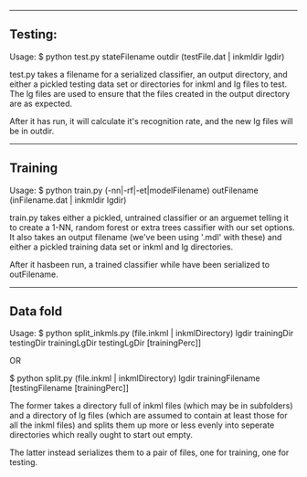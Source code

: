 
--------------------------------------------------------------------------------
Testing:
--------------------------------------------------------------------------------
Usage: $ python test.py stateFilename outdir (testFile.dat | inkmldir lgdir)

test.py takes a filename for a serialized classifier, an output directory, and
either a pickled testing data set or directories for inkml and lg files to test.
The lg files are used to ensure that the files created in the output directory
are as expected.

After it has run, it will calculate it's recognition rate, and the new lg files
will be in outdir.

--------------------------------------------------------------------------------
Training
--------------------------------------------------------------------------------
Usage: $ python train.py (-nn|-rf|-et|modelFilename) outFilename
        (inFilename.dat | inkmldir lgdir)

train.py takes either a pickled, untrained classifier or an arguemet telling it
to create a 1-NN, random forest or extra trees cassifier with our set options.
It also takes an output filename (we've been using '.mdl' with these) and
either a pickled training data set or inkml and lg directories.

After it hasbeen run, a trained classifier while have been serialized to
outFilename.

--------------------------------------------------------------------------------
Data fold
--------------------------------------------------------------------------------
Usage: $ python split_inkmls.py (file.inkml | inkmlDirectory) lgdir trainingDir testingDir trainingLgDir testingLgDir [trainingPerc]]

OR

$ python split.py (file.inkml | inkmlDirectory) lgdir trainingFilename [testingFilename [trainingPerc]]

The former takes a directory full of inkml files (which may be in subfolders)
and a directory of lg files (which are assumed to contain at least those for
all the inkml files) and splits them up more or less evenly into seperate
directories which really ought to start out empty.

The latter instead serializes them to a pair of files, one for training, one for testing.